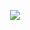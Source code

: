 <p align='center'>
    <img src="https://capsule-render.vercel.app/api?type=waving&color=auto&height=300&section=header&text=Chan Ho Seo%20render&fontSize=90&animation=fadeIn&fontAlignY=38&desc=Decorate%20GitHub%20Profile%20or%20any%20Repo%20like%20me!&descAlignY=51&descAlign=62"/>
</p>

